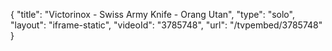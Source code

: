 {
    "title": "Victorinox - Swiss Army Knife - Orang Utan",
    "type": "solo",
    "layout": "iframe-static",
    "videoId": "3785748",
    "url": "\/tvpembed\/3785748"
}
